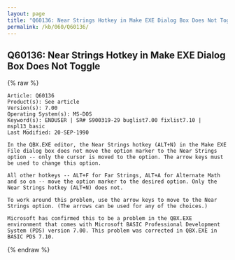 ```yaml
---
layout: page
title: "Q60136: Near Strings Hotkey in Make EXE Dialog Box Does Not Toggle"
permalink: /kb/060/Q60136/
---
```


## Q60136: Near Strings Hotkey in Make EXE Dialog Box Does Not Toggle

{% raw %}

	Article: Q60136
	Product(s): See article
	Version(s): 7.00
	Operating System(s): MS-DOS
	Keyword(s): ENDUSER | SR# S900319-29 buglist7.00 fixlist7.10 | mspl13_basic
	Last Modified: 20-SEP-1990
	
	In the QBX.EXE editor, the Near Strings hotkey (ALT+N) in the Make EXE
	File dialog box does not move the option marker to the Near Strings
	option -- only the cursor is moved to the option. The arrow keys must
	be used to change this option.
	
	All other hotkeys -- ALT+F for Far Strings, ALT+A for Alternate Math
	and so on -- move the option marker to the desired option. Only the
	Near Strings hotkey (ALT+N) does not.
	
	To work around this problem, use the arrow keys to move to the Near
	Strings option. (The arrows can be used for any of the choices.)
	
	Microsoft has confirmed this to be a problem in the QBX.EXE
	environment that comes with Microsoft BASIC Professional Development
	System (PDS) version 7.00. This problem was corrected in QBX.EXE in
	BASIC PDS 7.10.

{% endraw %}
